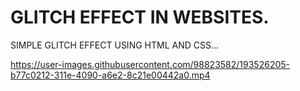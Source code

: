 # GLITCH EFFECT IN WEBSITES.
SIMPLE GLITCH EFFECT USING HTML AND CSS...


https://user-images.githubusercontent.com/98823582/193526205-b77c0212-311e-4090-a6e2-8c21e00442a0.mp4
